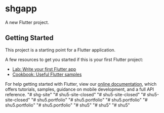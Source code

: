 # shgapp

A new Flutter project.

## Getting Started

This project is a starting point for a Flutter application.

A few resources to get you started if this is your first Flutter project:

- [Lab: Write your first Flutter app](https://flutter.dev/docs/get-started/codelab)
- [Cookbook: Useful Flutter samples](https://flutter.dev/docs/cookbook)

For help getting started with Flutter, view our
[online documentation](https://flutter.dev/docs), which offers tutorials,
samples, guidance on mobile development, and a full API reference.
"# shg-site" 
"# shu5-site-closed" 
"# shu5-site-closed" 
"# shu5-site-closed" 
"# shu5.portfolio" 
"# shu5.portfolio" 
"# shu5.portfolio" 
"# shu5.portfolio" 
"# shu5.portfolio" 
"# shu5" 
"# shu5" 
"# shu5" 
